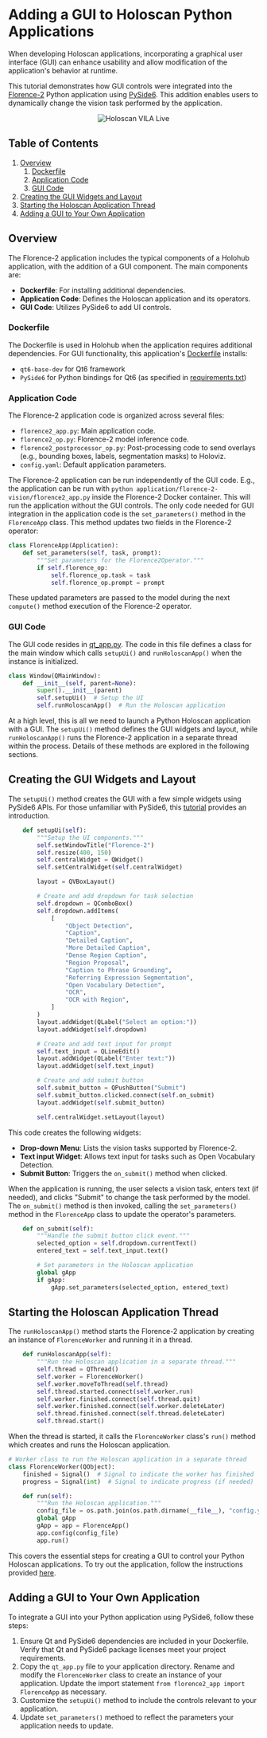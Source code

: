 # Adding a GUI to Holoscan Python Applications

When developing Holoscan applications, incorporating a graphical user interface (GUI) can enhance usability and allow modification of the application's behavior at runtime.

This tutorial demonstrates how GUI controls were integrated into the [Florence-2](https://github.com/nvidia-holoscan/holohub/tree/main/applications/florence-2-vision) Python application using [PySide6](https://doc.qt.io/qtforpython-6/). This addition enables users to dynamically change the vision task performed by the application.

<p align="center">
  <img src="./demo.gif" alt="Holoscan VILA Live">
</p>

## Table of Contents

1. [Overview](#overview)
    1. [Dockerfile](#dockerfile)
    1. [Application Code](#application-code)
    1. [GUI Code](#gui-code)
2. [Creating the GUI Widgets and Layout](#creating-the-gui-widgets-and-layout)
3. [Starting the Holoscan Application Thread](#starting-the-holoscan-application-thread)
4. [Adding a GUI to Your Own Application](#adding-a-gui-to-your-own-application)


## Overview

The Florence-2 application includes the typical components of a Holohub application, with the addition of a GUI component. 
The main components are:

- <b>Dockerfile</b>: For installing additional dependencies.
- <b>Application Code</b>: Defines the Holoscan application and its operators.
- <b>GUI Code</b>: Utilizes PySide6 to add UI controls.


### Dockerfile

The Dockerfile is used in Holohub when the application requires additional dependencies. For GUI functionality, this application's 
[Dockerfile](https://github.com/nvidia-holoscan/holohub/blob/main/applications/florence-2-vision/Dockerfile) installs:

* `qt6-base-dev` for Qt6 framework
* `PySide6` for Python bindings for Qt6 (as specified in [requirements.txt](https://github.com/nvidia-holoscan/holohub/blob/main/applications/florence-2-vision/requirements.txt))

### Application Code

The Florence-2 application code is organized across several files:

* `florence2_app.py`: Main application code.
* `florence2_op.py`: Florence-2 model inference code.
* `florence2_postprocessor_op.py`: Post-processing code to send overlays (e.g., bounding boxes, labels, segmentation masks) to Holoviz.
* `config.yaml`: Default application parameters.

The Florence-2 application can be run independently of the GUI code. E.g., the application can be run with `python application/florence-2-vision/florence2_app.py` inside the Florence-2 Docker container. This will run the application without the GUI controls.  The only code needed for GUI integration in the application code is the `set_parameters()` method in the `FlorenceApp` class. This method updates two fields in the Florence-2 operator:

```python
class FlorenceApp(Application):
    def set_parameters(self, task, prompt):
        """Set parameters for the Florence2Operator."""
        if self.florence_op:
            self.florence_op.task = task
            self.florence_op.prompt = prompt
```

These updated parameters are passed to the model during the next `compute()` method execution of the Florence-2 operator.

### GUI Code

The GUI code resides in [qt_app.py](https://github.com/nvidia-holoscan/holohub/blob/main/applications/florence-2-vision/qt_app.py).
The code in this file defines a class for the main window which calls `setupUi()` and `runHoloscanApp()` when the instance is initialized.

```python
class Window(QMainWindow):
    def __init__(self, parent=None):
        super().__init__(parent)
        self.setupUi()  # Setup the UI
        self.runHoloscanApp()  # Run the Holoscan application
```

At a high level, this is all we need to launch a Python Holoscan application with a GUI.
The `setupUi()` method defines the GUI widgets and layout, while `runHoloscanApp()` runs the Florence-2 application in a separate thread within the process.
Details of these methods are explored in the following sections.

## Creating the GUI Widgets and Layout

The `setupUi()` method creates the GUI with a few simple widgets using PySide6 APIs. 
For those unfamiliar with PySide6, this [tutorial](https://www.pythonguis.com/pyside6-tutorial/) provides an introduction.

```python
    def setupUi(self):
        """Setup the UI components."""
        self.setWindowTitle("Florence-2")
        self.resize(400, 150)
        self.centralWidget = QWidget()
        self.setCentralWidget(self.centralWidget)

        layout = QVBoxLayout()

        # Create and add dropdown for task selection
        self.dropdown = QComboBox()
        self.dropdown.addItems(
            [
                "Object Detection",
                "Caption",
                "Detailed Caption",
                "More Detailed Caption",
                "Dense Region Caption",
                "Region Proposal",
                "Caption to Phrase Grounding",
                "Referring Expression Segmentation",
                "Open Vocabulary Detection",
                "OCR",
                "OCR with Region",
            ]
        )
        layout.addWidget(QLabel("Select an option:"))
        layout.addWidget(self.dropdown)

        # Create and add text input for prompt
        self.text_input = QLineEdit()
        layout.addWidget(QLabel("Enter text:"))
        layout.addWidget(self.text_input)

        # Create and add submit button
        self.submit_button = QPushButton("Submit")
        self.submit_button.clicked.connect(self.on_submit)
        layout.addWidget(self.submit_button)

        self.centralWidget.setLayout(layout)
```

This code creates the following widgets:

* <b>Drop-down Menu</b>: Lists the vision tasks supported by Florence-2.
* <b>Text input Widget</b>: Allows text input for tasks such as Open Vocabulary Detection.
* <b>Submit Button</b>: Triggers the `on_submit()` method when clicked.

When the application is running, the user selects a vision task, enters text (if 
needed), and clicks "Submit" to change the task performed by the model.
The `on_submit()` method is then invoked, calling the `set_parameters()` method 
in the `FlorenceApp` class to update the operator's parameters.

```python
    def on_submit(self):
        """Handle the submit button click event."""
        selected_option = self.dropdown.currentText()
        entered_text = self.text_input.text()

        # Set parameters in the Holoscan application
        global gApp
        if gApp:
            gApp.set_parameters(selected_option, entered_text)
```

## Starting the Holoscan Application Thread

The `runHoloscanApp()` method starts the Florence-2 application by creating an instance of `FlorenceWorker` 
and running it in a thread.

```python
    def runHoloscanApp(self):
        """Run the Holoscan application in a separate thread."""
        self.thread = QThread()
        self.worker = FlorenceWorker()
        self.worker.moveToThread(self.thread)
        self.thread.started.connect(self.worker.run)
        self.worker.finished.connect(self.thread.quit)
        self.worker.finished.connect(self.worker.deleteLater)
        self.thread.finished.connect(self.thread.deleteLater)
        self.thread.start()
```

When the thread is started, it calls the `FlorenceWorker` class's `run()` method
which creates and runs the Holoscan application.

```python
# Worker class to run the Holoscan application in a separate thread
class FlorenceWorker(QObject):
    finished = Signal()  # Signal to indicate the worker has finished
    progress = Signal(int)  # Signal to indicate progress (if needed)

    def run(self):
        """Run the Holoscan application."""
        config_file = os.path.join(os.path.dirname(__file__), "config.yaml")
        global gApp
        gApp = app = FlorenceApp()
        app.config(config_file)
        app.run()
```

This covers the essential steps for creating a GUI to control your Python Holoscan applications. 
To try out the application, follow the instructions provided [here](https://github.com/nvidia-holoscan/holohub/tree/main/applications/florence-2-vision#-build-and-run-instructions).

## Adding a GUI to Your Own Application

To integrate a GUI into your Python application using PySide6, follow these steps:

1. Ensure Qt and PySide6 dependencies are included in your Dockerfile. Verify that Qt and PySide6 package licenses meet your project requirements.
2. Copy the `qt_app.py` file to your application directory.  Rename and modify the `FlorenceWorker` class to create an instance of your application.
Update the import statement `from florence2_app import FlorenceApp` as necessary.
3. Customize the `setupUi()` method to include the controls relevant to your application.
4. Update `set_parameters()` methoed to reflect the parameters your application needs to update.

